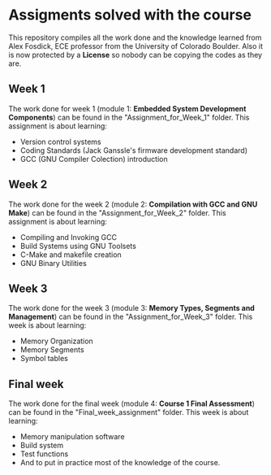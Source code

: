 # Assigments solved with the course

This repository compiles all the work done and the knowledge learned from Alex Fosdick, ECE professor from the University of Colorado Boulder. 
Also it is now protected by a **License** so nobody can be copying the codes as they are.

## Week 1
The work done for week 1 (module 1: **Embedded System Development Components**) can be found in the "Assignment\_for_Week_1" folder. This assignment is about learning:

 - Version control systems
 - Coding Standards (Jack Ganssle's firmware development standard)
 - GCC (GNU Compiler Colection) introduction

## Week 2
The work done for the week 2 (module 2: **Compilation with GCC and GNU Make**) can be found in the "Assignment\_for_Week_2" folder.
This assignment is about learning:

 - Compiling and Invoking GCC
 - Build Systems using GNU Toolsets
 - C-Make and makefile creation
 - GNU Binary Utilities

## Week 3
The work done for the week 3 (module 3: **Memory Types, Segments and Management**) can be found in the "Assignment\_for_Week_3" folder.
This week is about learning:

 - Memory Organization
 - Memory Segments
 - Symbol tables

## Final week
The work done for the final week (module 4: **Course 1 Final Assessment**) can be found in the "Final\_week\_assignment" folder.
This week is about learning:
 - Memory manipulation software
 - Build system 
 - Test functions
 - And to put in practice most of the knowledge of the course.

